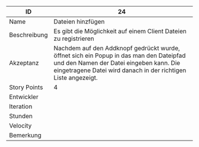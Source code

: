 | ID         |24|
|------------|-|
|Name        |Dateien hinzfügen|
|Beschreibung|Es gibt die Möglichkeit auf einem Client Dateien zu registrieren| 
|Akzeptanz   |Nachdem auf den Addknopf gedrückt wurde, öffnet sich ein Popup in das man den Dateipfad und den Namen der Datei eingeben kann. Die eingetragene Datei wird danach in der richtigen Liste angezeigt.|
|Story Points|4|
|Entwickler  ||
|Iteration   ||
|Stunden     ||
|Velocity    ||
|Bemerkung   ||

